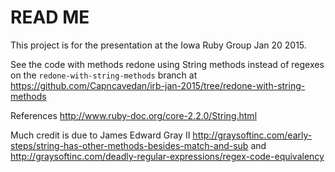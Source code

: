 READ ME
=======

This project is for the presentation at the Iowa Ruby Group Jan 20 2015.

See the code with methods redone using String methods instead of regexes on the `redone-with-string-methods` branch at https://github.com/Capncavedan/irb-jan-2015/tree/redone-with-string-methods

References http://www.ruby-doc.org/core-2.2.0/String.html


Much credit is due to James Edward Gray II
http://graysoftinc.com/early-steps/string-has-other-methods-besides-match-and-sub
and
http://graysoftinc.com/deadly-regular-expressions/regex-code-equivalency
